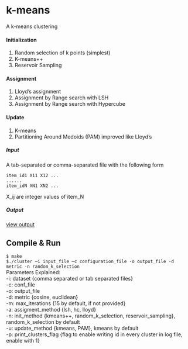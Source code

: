 # k-means
A k-means clustering

#### Initialization ####
1. Random selection of k points (simplest)<br>
2. K-means++<br>
3. Reservoir Sampling <br>
#### Assignment ####
1. Lloyd’s assignment <br>
2. Assignment by Range search with LSH <br>
3. Assignment by Range search with Hypercube <br>
#### Update ####
1. K-means <br>
2. Partitioning Around Medoids (PAM) improved like Lloyd’s <br>

##### Input ##### 
A tab-separated or comma-separated file with the following form<br>
```
item_id1 X11 X12 ...
......              
item_idN XN1 XN2 ...
```
X_ij are integer values of item_N<br>

##### Output ##### 
[view output](github.com)
<br>
## Compile & Run ##
```$ make```  
```$./cluster –i input_file –c configuration_file -o output_file -d metric -n random_k_selection```
<br>
Parameters Explained: <br>
	-i: dataset 		{comma separated or tab separated files} <br>
	-c: conf_file 	<br>
	-o: output_file<br>
	-d: metric	 	{cosine, euclidean}	<br>
	-m: max_iterations 	{15 by default, if not provided}<br>
	-a: assigment_method 	{lsh, hc, lloyd}<br>
	-n: init_method 	{kmeans++, random_k_selection, reservoir_sampling}, random_k_selection by default<br>
	-u: update_method 	{kmeans, PAM}, kmeans by default<br>
	-p: print_clusters_flag {flag to enable writing id in every cluster in log file, enable with 1}<br>
  
